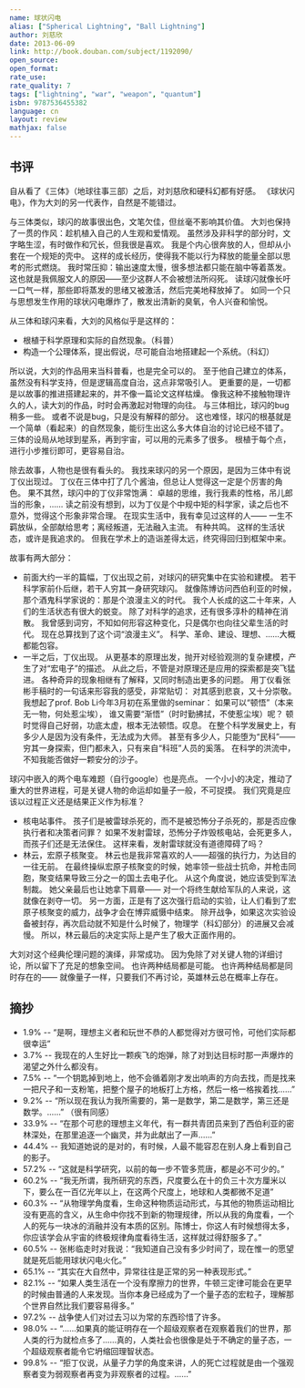 ```yaml
---
name: 球状闪电
alias: ["Spherical Lightning", "Ball Lightning"]
author: 刘慈欣
date: 2013-06-09
link: http://book.douban.com/subject/1192090/
open_source:
open_format:
rate_use:
rate_quality: 7
tags: ["lightning", "war", "weapon", "quantum"]
isbn: 9787536455382
language: cn
layout: review
mathjax: false
---
```


## 书评

自从看了《三体》（地球往事三部）之后，对刘慈欣和硬科幻都有好感。
《球状闪电》，作为大刘的另一代表作，自然是不能错过。

与三体类似，球闪的故事很出色，文笔欠佳，但丝毫不影响其价值。
大刘也保持了一贯的作风：趁机植入自己的人生观和爱情观。
虽然涉及非科学的部分时，文字略生涩，有时做作和冗长，但我很是喜欢。
我是个内心很奔放的人，但却从小套在一个规矩的壳中。
这样的成长经历，使得我不能以行为释放的能量全部以思考的形式燃烧。
我时常压抑：输出速度太慢，很多想法都只能在脑中等着蒸发。
这也就是我佩服文人的原因——至少这群人不会被想法所闷死。
读球闪就像长吁一口气一样，那些即将蒸发的思绪又被激活，然后完美地释放掉了。
如同一个只与思想发生作用的球状闪电爆炸了，散发出清新的臭氧，令人兴奋和愉悦。

从三体和球闪来看，大刘的风格似乎是这样的：

   * 根植于科学原理和实际的自然现象。（科普）
   * 构造一个公理体系，提出假说，尽可能自治地搭建起一个系统。（科幻）

所以说，大刘的作品用来当科普看，也是完全可以的。
至于他自己建立的体系，虽然没有科学支持，但是逻辑高度自治，这点非常吸引人。
更重要的是，一切都是以故事的推进搭建起来的，并不像一篇论文这样枯燥。
像我这种不接触物理许久的人，读大刘的作品，时时会再激起对物理的向往。
与三体相比，球闪的bug稍多一些。
或者不说是bug，只是没有解释的部分。
这也难怪，球闪的根基就是一个简单（看起来）的自然现象，能衍生出这么多大体自治的讨论已经不错了。
三体的设局从地球到星系，再到宇宙，可以用的元素多了很多。
根植于每个点，进行小步推衍即可，更容易自治。

除去故事，人物也是很有看头的。
我找来球闪的另一个原因，是因为三体中有说丁仪出现过。
丁仪在三体中打了几个酱油，但总让人觉得这一定是个厉害的角色。
果不其然，球闪中的丁仪非常饱满：
卓越的思维，我行我素的性格，吊儿郎当的形象，……
读之前没有想到，以为丁仪是个中规中矩的科学家，读之后也不意外，觉得这个形象非常合理。
在现实生活中，我有幸见过这样的人——
一生不羁放纵，全部献给思考；离经叛道，无法融入主流。
有种共鸣。
这样的生活状态，或许是我追求的。
但我在学术上的造诣差得太远，终究得回归到框架中来。

故事有两大部分：

   * 前面大约一半的篇幅，丁仪出现之前，对球闪的研究集中在实验和建模。
   若干科学家前仆后继，若干人穷其一身研究球闪。
   就像陈博访问西伯利亚的时候，那个酒鬼科学家说的：那是个浪漫主义的时代。
   我个人长成的这二十年来，人们的生活状态有很大的蜕变。
   除了对科学的追求，还有很多淳朴的精神在消散。
   我曾感到词穷，不知如何形容这种变化，只是偶尔也向往父辈生活的时代。
   现在总算找到了这个词“浪漫主义”。
   科学、革命、建设、理想、……大概都能包容。
   * 一半之后，丁仪出现。
   从更基本的原理出发，抛开对经验观测的复杂建模，产生了对“宏电子”的描述。
   从此之后，不管是对原理还是应用的探索都是突飞猛进。
   各种奇异的现象相继有了解释，又同时制造出更多的问题。
   用丁仪看张彬手稿时的一句话来形容我的感受，非常贴切：
   对其感到悲哀，又十分崇敬。
   我想起了prof. Bob Li今年3月初在系里做的seminar：
   如果可以“顿悟”（本来无一物，何处惹尘埃），
   谁又需要“渐悟”（时时勤拂拭，不使惹尘埃）呢？
   顿时觉得自己好弱，功底太虚，根本无法顿悟。叹息。
   在整个科学发展史上，有多少人是因为没有条件，无法成为大师。
   甚至有多少人，只能堕为“民科”——穷其一身探索，但门都未入，只有来自“科班”人员的奚落。
   在科学的洪流中，不知我能否做好一颗安分的沙子。

球闪中嵌入的两个电车难题（自行google）也是亮点。
一个小小的决定，推动了重大的世界进程，可是关键人物的命运却如量子一般，不可捉摸。
我们究竟是应该以过程正义还是结果正义作为标准？

   * 核电站事件。
   孩子们是被雷球杀死的，而不是被恐怖分子杀死的，那是否应像执行者和决策者问罪？
   如果不发射雷球，恐怖分子炸毁核电站，会死更多人，而孩子们还是无法保住。
   这样来看，发射雷球就没有道德障碍了吗？
   * 林云，宏原子核聚变。
   林云也是我非常喜欢的人——超强的执行力，为达目的一往无前。
   在最终操纵宏原子核聚变的时候，她率领一些战士抗命，并枪击同胞，聚变结果导致三分之一的国土去电子化。
   从这个角度说，她应该受到军法制裁。
   她父亲最后也让她拿下肩章——
   对一个将终生献给军队的人来说，这就像在剥夺一切。
   另一方面，正是有了这次强行启动的实验，让人们看到了宏原子核聚变的威力，战争才会在博弈威慑中结束。
   除开战争，如果这次实验设备被封存，再次启动就不知是什么时候了，物理学（科幻部分）的进展又会减慢。
   所以，林云最后的决定实际上是产生了极大正面作用的。

大刘对这个经典伦理问题的演绎，非常成功。
因为免除了对关键人物的详细讨论，所以留下了充足的想象空间。
也许两种结局都是可能。
也许两种结局都是同时存在的——
就像量子一样，只要我们不再讨论，英雄林云总在概率上存在。

## 摘抄

   * 1.9% -- “是啊，理想主义者和玩世不恭的人都觉得对方很可怜，可他们实际都很幸运”
   * 3.7% -- 我现在的人生好比一颗疾飞的炮弹，除了对到达目标时那一声爆炸的渴望之外什么都没有。
   * 7.5% -- “一个钥匙掉到地上，他不会循着刚才发出响声的方向去找，而是找来一把尺子和一支粉笔，把整个屋子的地板打上方格，然后一格一格挨着找……”
   * 9.2% -- “所以现在我认为我所需要的，第一是数学，第二是数学，第三还是数学。……”
   （很有同感）
   * 33.9% -- “在那个可悲的理想主义年代，有一群共青团员来到了西伯利亚的密林深处，在那里追逐一个幽灵，并为此献出了一声……”
   * 44.4% -- 我知道她说的是对的，有时候，人最不能容忍在别人身上看到自己的影子。
   * 57.2% -- “这就是科学研究，以前的每一步不管多荒唐，都是必不可少的。”
   * 60.2% -- “我无所谓，我所研究的东西，尺度要么在十的负三十次方厘米以下，要么在一百亿光年以上，在这两个尺度上，地球和人类都微不足道”
   * 60.3% -- “从物理学角度看，生命这种物质运动形式，与其他的物质运动相比没有更高的含义，从生命中你找不到新的物理规律，所以从我的角度看，一个人的死与一块冰的消融并没有本质的区别。陈博士，你这人有时候想得太多，你应该学会从宇宙的终极规律角度看待生活，这样就过得舒服多了。”
   * 60.5% -- 张彬临走时对我说：“我知道自己没有多少时间了，现在惟一的愿望就是死后能用球状闪电火化。”
   * 65.1% -- “其实在大自然中，异常往往是正常的另一种表现形式。” 
   * 82.1% -- “如果人类生活在一个没有摩擦力的世界，牛顿三定律可能会在更早的时候由普通的人来发现。当你本身已经成为了一个量子态的宏粒子，理解那个世界自然比我们要容易得多。”
   * 97.2% -- 战争使人们对过去习以为常的东西珍惜了许多。
   * 98.0% -- “……如果真的能证明存在一个超级观察者在观察着我们的世界，那人类的行为就检点多了……真的，人类社会也很像是处于不确定的量子态，一个超级观察者能令它坍缩回理智状态。
   * 99.8% -- “拒丁仪说，从量子力学的角度来讲，人的死亡过程就是由一个强观察者变为弱观察者再变为非观察者的过程。……”
